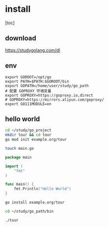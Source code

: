 # install

[toc]

## download

<https://studygolang.com/dl>

## env

```text
export GOROOT=/opt/go
export PATH=$PATH:$GOROOT/bin
export GOPATH=/home/user/study/go_path
# 配置 GOPROXY 环境变量
export GOPROXY=https://goproxy.io,direct
# GOPROXY=https://mirrors.aliyun.com/goproxy/
export GO111MODULE=on
```

## hello world

```bash
cd ~/study/go_project
mkdir tour && cd tour
go mod init example.org/tour

touch main.go
```

```go
package main

import (
    "fmt"
)

func main() {
    fmt.Println("Hello World")
}
```

```bash
go install example.org/tour

cd ~/study/go_path/bin

./tour
```
